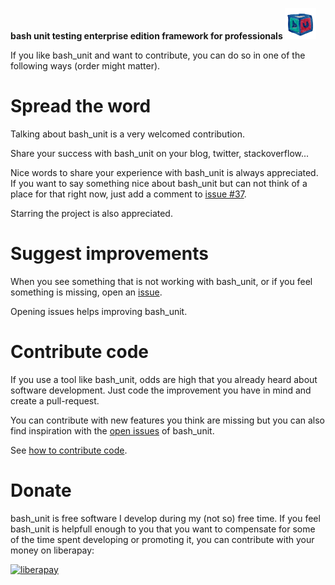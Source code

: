 **bash unit testing enterprise edition framework for professionals ![bash_unit](img/bu_50.png)**

If you like bash_unit and want to contribute, you can do so in one of the
following ways (order might matter).

# Spread the word

Talking about bash_unit is a very welcomed contribution.

Share your success with bash_unit on your blog, twitter, stackoverflow...

Nice words to share your experience with bash_unit is always appreciated.
If you want to say something nice about bash_unit but can not think of a 
place for that right now, just add a comment to
[issue #37](https://github.com/pgrange/bash_unit/issues/37).

Starring the project is also appreciated.

# Suggest improvements

When you see something that is not working with bash_unit, or if you feel
something is missing, open an
[issue](https://github.com/pgrange/bash_unit/issues).

Opening issues helps improving bash_unit.

# Contribute code

If you use a tool like bash_unit, odds are high that you already heard
about software development. Just code the improvement you have in mind
and create a pull-request.

You can contribute with new features you think are missing but you can
also find inspiration with the
[open issues](https://github.com/pgrange/bash_unit/issues) of bash_unit.

See [how to contribute code](CONTRIBUTING_CODE.md).

# Donate

bash_unit is free software I develop during my (not so) free time. If you feel
bash_unit is helpfull enough to you that you want to compensate for some of
the time spent developing or promoting it, you can contribute with your money
on liberapay:

[![liberapay](https://liberapay.com/assets/widgets/donate.svg)](https://liberapay.com/bash_unit/donate)
